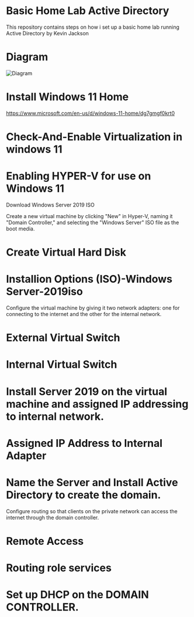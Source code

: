 # Basic Home Lab Active Directory

This repository contains steps on how i set up a basic home lab running Active Directory by Kevin Jackson

# Diagram

![Diagram](https://github.com/Kevin4Learning/Home-Active-Directory-Lab/assets/150920288/c87a2ac0-2ca4-40fe-9ad8-a344cf7fb2a4)


# Install Windows 11 Home
 https://www.microsoft.com/en-us/d/windows-11-home/dg7gmgf0krt0

# Check-And-Enable Virtualization in windows 11


 

# Enabling HYPER-V for use on Windows 11

Download Windows Server 2019 ISO

Create a new virtual machine by clicking "New" in Hyper-V, naming it "Domain Controller," and selecting the "Windows Server" ISO file as the boot media.

# Create Virtual Hard Disk


# Installion Options (ISO)-Windows Server-2019iso

Configure the virtual machine by giving it two network adapters: one for connecting to the internet and the other for the internal network.
# External Virtual Switch


# Internal Virtual Switch

# Install Server 2019 on the virtual machine and assigned IP addressing to internal network.


# Assigned IP Address to Internal Adapter

# Name the Server and Install Active Directory to create the domain.

Configure routing so that clients on the private network can access the internet through the domain controller.

# Remote Access


# Routing role services

# Set up DHCP on the DOMAIN CONTROLLER.











